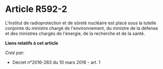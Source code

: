 # Article R592-2

L'Institut de radioprotection et de sûreté nucléaire est placé sous la tutelle conjointe du ministre chargé de
l'environnement, du ministre de la défense et des ministres chargés de l'énergie, de la recherche et de la santé.

**Liens relatifs à cet article**

_Créé par_:

  - Décret n°2016-283 du 10 mars 2016 - art. 1
